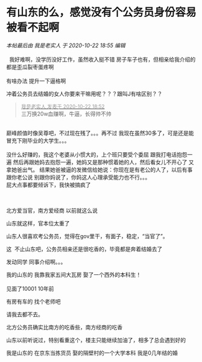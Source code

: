 # 有山东的么，感觉没有个公务员身份容易被看不起啊


<i class="pstatus"> 本帖最后由 我是老实人 于 2020-10-22 18:55 编辑 </i><br />
<br />
<img src="static/image/smiley/yct/002.gif" smilieid="30" border="0" alt="" />&nbsp;&nbsp;我好难啊，没学历没好工作，虽然收入挺不错 房子车子也有，但相亲给我介绍的都是歪瓜裂枣蛋疼啊<br />
<br />
有啥办法 提升一下逼格啊

冲着公务员去结婚的女人你要来干嘛用呢？？？跟叫J有啥区别？？

<div class="quote"><blockquote><font size="2"><a href="https://www.hostloc.com/forum.php?mod=redirect&amp;goto=findpost&amp;pid=9337396&amp;ptid=757283" target="_blank"><font color="#999999">我是老实人 发表于 2020-10-22 18:52</font></a></font><br />
三万换20w血赚啊，牛逼，长得帅不帅</blockquote></div><br />
巅峰颜值时像吴尊吧，不过现在残了。。。再不过 我现在虽然30多了，可是还是能冒充下刚毕业的大学生。。。<br />
<br />
没什么好赚的，我这个老婆从小惯大的，上个班只要受个委屈 跟我打电话抱怨一遍 然后再跟她妈去抱怨一遍，她妈又是那种惯着她的人，然后看女儿不开心了 又拿她爸出气。 结果她爸被逼的发微信给她说：你现在是有老公的人了，以后有事跟你老公说 别跟你妈说了，你妈这人心理承受能力也不行。。。<br />
屁大点事都要倾诉下，我快被搞疯了<br />
<br />
<br />


北方爱当官，南方爱经商 以前就这么说

山东就这样，官本位太重了

山东人很喜欢考公务员，觉得在gov里干，有面子，稳定，“当官了”。

这&nbsp;&nbsp;不止山东吧，公务员相亲还是很吃香的，毕竟都是奔着结婚去了

发动同学 同事介绍啊。。。<img id="aimg_edqY0" onclick="zoom(this, this.src, 0, 0, 0)" class="zoom" src="https://cdn.jsdelivr.net/gh/hishis/forum-master/public/images/patch.gif" onmouseover="img_onmouseoverfunc(this)" onload="thumbImg(this)" border="0" alt="" />

我的山东的 我靠我家五间大瓦房 娶了一个西外的本科生！<br />
<br />
见面了10001 10年前

有房有车的 找个老师吧

请我去都不去。

北方公务员确实比南方的吃香些，南方经商的吃香

山东以前听说过，特别看重这个，楼主只能继续加油了，相多了总会遇到好的

我是山东的 在京东当拣货员 娶的隔壁村的一个大学本科 我是0几年结的婚
